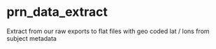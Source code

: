 # prn_data_extract
Extract from our raw exports to flat files with geo coded lat / lons from subject metadata
